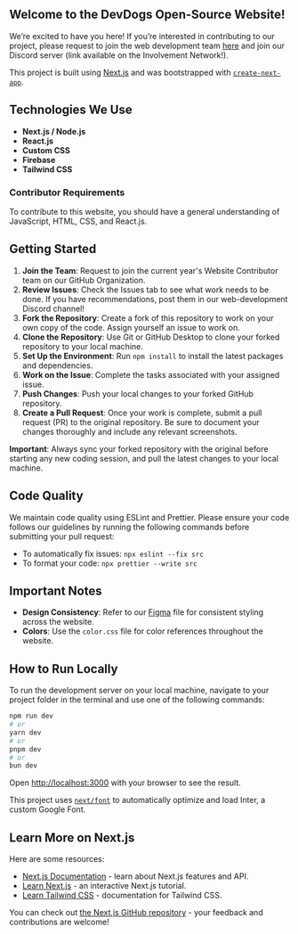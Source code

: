 ## Welcome to the DevDogs Open-Source Website!

We’re excited to have you here! If you’re interested in contributing to our project, please request to join the web development team [here](https://github.com/orgs/DevDogs-UGA/teams/24-25-website-contributors) and join our Discord server (link available on the Involvement Network!).

This project is built using [Next.js](https://nextjs.org/) and was bootstrapped with [`create-next-app`](https://github.com/vercel/next.js/tree/canary/packages/create-next-app).

## Technologies We Use
- **Next.js / Node.js**
- **React.js**
- **Custom CSS**
- **Firebase**
- **Tailwind CSS**

### Contributor Requirements
To contribute to this website, you should have a general understanding of JavaScript, HTML, CSS, and React.js.

## Getting Started

1. **Join the Team**: Request to join the current year's Website Contributor team on our GitHub Organization.
2. **Review Issues**: Check the Issues tab to see what work needs to be done. If you have recommendations, post them in our web-development Discord channel!
3. **Fork the Repository**: Create a fork of this repository to work on your own copy of the code. Assign yourself an issue to work on.
4. **Clone the Repository**: Use Git or GitHub Desktop to clone your forked repository to your local machine.
5. **Set Up the Environment**: Run `npm install` to install the latest packages and dependencies.
6. **Work on the Issue**: Complete the tasks associated with your assigned issue.
7. **Push Changes**: Push your local changes to your forked GitHub repository.
8. **Create a Pull Request**: Once your work is complete, submit a pull request (PR) to the original repository. Be sure to document your changes thoroughly and include any relevant screenshots.

**Important**: Always sync your forked repository with the original before starting any new coding session, and pull the latest changes to your local machine.

## Code Quality

We maintain code quality using ESLint and Prettier. Please ensure your code follows our guidelines by running the following commands before submitting your pull request:

- To automatically fix issues: `npx eslint --fix src`
- To format your code: `npx prettier --write src`

## Important Notes

- **Design Consistency**: Refer to our [Figma](https://www.figma.com/design/mJZGzkMqu6JHfIzPl5zCkU/Website-Design?node-id=0-1&t=6ph7juLn0PV5AIhQ-1) file for consistent styling across the website.
- **Colors**: Use the `color.css` file for color references throughout the website.

## How to Run Locally

To run the development server on your local machine, navigate to your project folder in the terminal and use one of the following commands:



```bash
npm run dev
# or
yarn dev
# or
pnpm dev
# or
bun dev
```

Open [http://localhost:3000](http://localhost:3000) with your browser to see the result.

This project uses [`next/font`](https://nextjs.org/docs/basic-features/font-optimization) to automatically optimize and load Inter, a custom Google Font.

## Learn More on Next.js

Here are some resources:

- [Next.js Documentation](https://nextjs.org/docs) - learn about Next.js features and API.
- [Learn Next.js](https://nextjs.org/learn) - an interactive Next.js tutorial.
- [Learn Tailwind CSS]([https://nextjs.org/learn](https://tailwindcss.com/)) - documentation for Tailwind CSS.

You can check out [the Next.js GitHub repository](https://github.com/vercel/next.js/) - your feedback and contributions are welcome!

